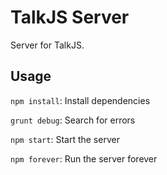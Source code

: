 # TalkJS Server

Server for TalkJS.

## Usage

`npm install`: Install dependencies


`grunt debug`: Search for errors


`npm start`: Start the server


`npm forever`: Run the server forever